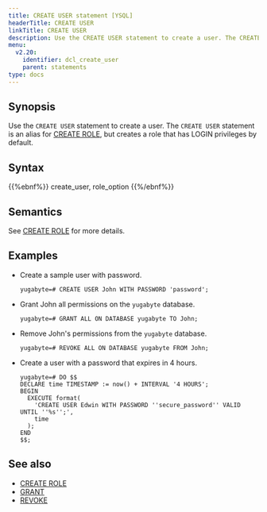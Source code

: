 ```yaml
---
title: CREATE USER statement [YSQL]
headerTitle: CREATE USER
linkTitle: CREATE USER
description: Use the CREATE USER statement to create a user. The CREATE USER statement is an alias for CREATE ROLE, but creates a role that has LOGIN privileges by default.
menu:
  v2.20:
    identifier: dcl_create_user
    parent: statements
type: docs
---
```


## Synopsis

Use the `CREATE USER` statement to create a user. The `CREATE USER` statement is an alias for [CREATE ROLE](../dcl_create_role), but creates a role that has LOGIN privileges by default.

## Syntax

{{%ebnf%}}
  create_user,
  role_option
{{%/ebnf%}}

## Semantics

See [CREATE ROLE](../dcl_create_role) for more details.

## Examples

- Create a sample user with password.

  ```plpgsql
  yugabyte=# CREATE USER John WITH PASSWORD 'password';
  ```

- Grant John all permissions on the `yugabyte` database.

  ```plpgsql
  yugabyte=# GRANT ALL ON DATABASE yugabyte TO John;
  ```

- Remove John's permissions from the `yugabyte` database.

  ```plpgsql
  yugabyte=# REVOKE ALL ON DATABASE yugabyte FROM John;
  ```

- Create a user with a password that expires in 4 hours.

  ```plpgsql
  yugabyte=# DO $$
  DECLARE time TIMESTAMP := now() + INTERVAL '4 HOURS';
  BEGIN 
    EXECUTE format(
      'CREATE USER Edwin WITH PASSWORD ''secure_password'' VALID UNTIL ''%s'';', 
      time
    ); 
  END
  $$;
  ```

## See also

- [CREATE ROLE](../dcl_create_role)
- [GRANT](../dcl_grant)
- [REVOKE](../dcl_revoke)
